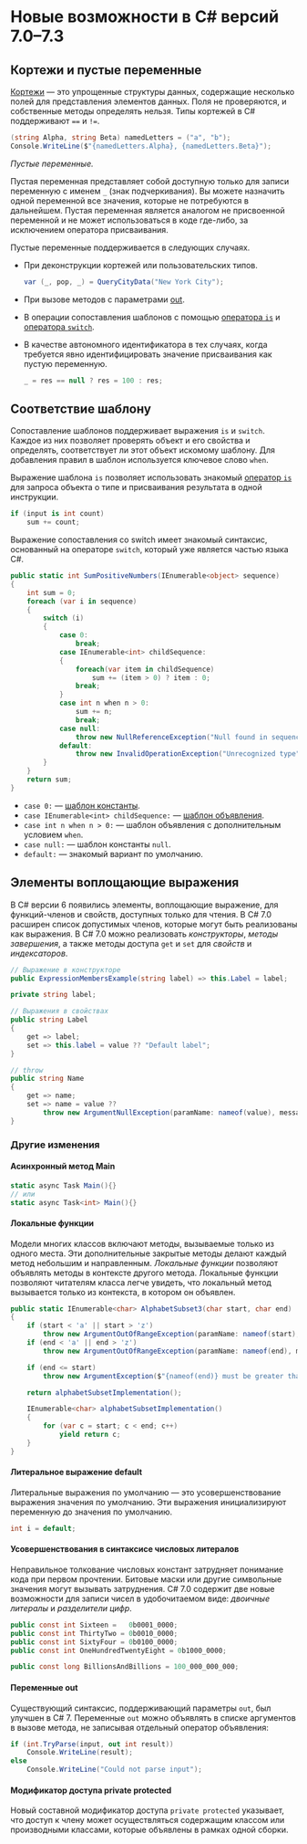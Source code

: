 # Новые возможности в C# версий 7.0–7.3

## Кортежи и пустые переменные

[Кортежи](https://docs.microsoft.com/ru-ru/dotnet/csharp/whats-new/csharp-7#tuples-and-discards) — это упрощенные структуры данных, содержащие несколько полей для представления элементов данных. Поля не проверяются, и собственные методы определять нельзя. Типы кортежей в C# поддерживают `==` и `!=`.

```c#
(string Alpha, string Beta) namedLetters = ("a", "b");
Console.WriteLine($"{namedLetters.Alpha}, {namedLetters.Beta}");
```

*Пустые переменные.*

Пустая переменная представляет собой доступную только для записи переменную с именем `_` (знак подчеркивания). Вы можете назначить одной переменной все значения, которые не потребуются в дальнейшем. Пустая переменная является аналогом не присвоенной переменной и не может использоваться в коде где-либо, за исключением оператора присваивания.

Пустые переменные поддерживается в следующих случаях.

- При деконструкции кортежей или пользовательских типов.

  ```c#	
  var (_, pop, _) = QueryCityData("New York City");
  ```

- При вызове методов с параметрами [out](https://docs.microsoft.com/ru-ru/dotnet/csharp/language-reference/keywords/out-parameter-modifier).

- В операции сопоставления шаблонов с помощью [оператора `is`](https://docs.microsoft.com/ru-ru/dotnet/csharp/language-reference/operators/is) и [оператора `switch`](https://docs.microsoft.com/ru-ru/dotnet/csharp/language-reference/statements/selection-statements#the-switch-statement).

- В качестве автономного идентификатора в тех случаях, когда требуется явно идентифицировать значение присваивания как пустую переменную.

  ```c#
  _ = res == null ? res = 100 : res;
  ```

## Соответствие шаблону

Сопоставление шаблонов поддерживает выражения `is` и `switch`. Каждое из них позволяет проверять объект и его свойства и определять, соответствует ли этот объект искомому шаблону. Для добавления правил в шаблон используется ключевое слово `when`.

Выражение шаблона `is` позволяет использовать знакомый [оператор `is`](https://docs.microsoft.com/ru-ru/dotnet/csharp/language-reference/operators/is) для запроса объекта о типе и присваивания результата в одной инструкции.

```c#
if (input is int count)
    sum += count;
```

Выражение сопоставления со switch имеет знакомый синтаксис, основанный на операторе `switch`, который уже является частью языка C#.

```c#
public static int SumPositiveNumbers(IEnumerable<object> sequence)
{
    int sum = 0;
    foreach (var i in sequence)
    {
        switch (i)
        {
            case 0:
                break;
            case IEnumerable<int> childSequence:
            {
                foreach(var item in childSequence)
                    sum += (item > 0) ? item : 0;
                break;
            }
            case int n when n > 0:
                sum += n;
                break;
            case null:
                throw new NullReferenceException("Null found in sequence");
            default:
                throw new InvalidOperationException("Unrecognized type");
        }
    }
    return sum;
}
```

- `case 0:` — [шаблон константы](https://docs.microsoft.com/ru-ru/dotnet/csharp/language-reference/operators/patterns#constant-pattern).
- `case IEnumerable<int> childSequence:` — [шаблон объявления](https://docs.microsoft.com/ru-ru/dotnet/csharp/language-reference/operators/patterns#declaration-and-type-patterns).
- `case int n when n > 0:` — шаблон объявления с дополнительным условием `when`.
- `case null:` — шаблон константы `null`.
- `default:` — знакомый вариант по умолчанию.



## Элементы воплощающие выражения

В C# версии 6 появились элементы, воплощающие выражение, для функций-членов и свойств, доступных только для чтения. В C# 7.0 расширен список допустимых членов, которые могут быть реализованы как выражения. В C# 7.0 можно реализовать *конструкторы*, *методы завершения*, а также методы доступа `get` и `set` для *свойств* и *индексаторов*.

```c#
// Выражение в конструкторе
public ExpressionMembersExample(string label) => this.Label = label;

private string label;

// Выражения в свойствах
public string Label
{
    get => label;
    set => this.label = value ?? "Default label";
}

// throw
public string Name
{
    get => name;
    set => name = value ??
        throw new ArgumentNullException(paramName: nameof(value), message: "Name cannot be null");
}

```



### Другие изменения

#### Асинхронный метод Main

```c#
static async Task Main(){}
// или
static async Task<int> Main(){}
```



#### Локальные функции

Модели многих классов включают методы, вызываемые только из одного места. Эти дополнительные закрытые методы делают каждый метод небольшим и направленным. *Локальные функции* позволяют объявлять методы в контексте другого метода. Локальные функции позволяют читателям класса легче увидеть, что локальный метод вызывается только из контекста, в котором он объявлен.

```c#
public static IEnumerable<char> AlphabetSubset3(char start, char end)
{
    if (start < 'a' || start > 'z')
        throw new ArgumentOutOfRangeException(paramName: nameof(start), message: "start must be a letter");
    if (end < 'a' || end > 'z')
        throw new ArgumentOutOfRangeException(paramName: nameof(end), message: "end must be a letter");

    if (end <= start)
        throw new ArgumentException($"{nameof(end)} must be greater than {nameof(start)}");

    return alphabetSubsetImplementation();

    IEnumerable<char> alphabetSubsetImplementation()
    {
        for (var c = start; c < end; c++)
            yield return c;
    }
}
```



#### Литеральное выражение default

Литеральные выражения по умолчанию — это усовершенствование выражения значения по умолчанию. Эти выражения инициализируют переменную до значения по умолчанию.

```c#
int i = default;
```



#### Усовершенствования в синтаксисе числовых литералов

Неправильное толкование числовых констант затрудняет понимание кода при первом прочтении. Битовые маски или другие символьные значения могут вызывать затруднения. C# 7.0 содержит две новые возможности для записи чисел в удобочитаемом виде: *двоичные литералы* и *разделители цифр*.

```c#
public const int Sixteen =   0b0001_0000;
public const int ThirtyTwo = 0b0010_0000;
public const int SixtyFour = 0b0100_0000;
public const int OneHundredTwentyEight = 0b1000_0000;

public const long BillionsAndBillions = 100_000_000_000;
```



#### Переменные out

Существующий синтаксис, поддерживающий параметры `out`, был улучшен в C# 7. Переменные `out` можно объявлять в списке аргументов в вызове метода, не записывая отдельный оператор объявления:

```c#
if (int.TryParse(input, out int result))
    Console.WriteLine(result);
else
    Console.WriteLine("Could not parse input");
```



#### Модификатор доступа private protected

Новый составной модификатор доступа `private protected` указывает, что доступ к члену может осуществляться содержащим классом или производными классами, которые объявлены в рамках одной сборки.





